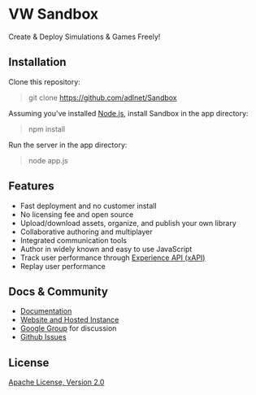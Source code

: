 VW Sandbox
===========
Create & Deploy Simulations & Games Freely!

Installation
------------
Clone this repository:
> git clone https://github.com/adlnet/Sandbox

Assuming you've installed [Node.js](http://nodejs.org/dist/latest-v0.12.x/), install Sandbox in the app directory:
> npm install

Run the server in the app directory:
> node app.js

Features
--------
* Fast deployment and no customer install
* No licensing fee and open source
* Upload/download assets, organize, and publish your own library
* Collaborative authoring and multiplayer
* Integrated communication tools
* Author in widely known and easy to use JavaScript
* Track user performance through [Experience API (xAPI)](http://www.adlnet.gov/tla/experience-api)
* Replay user performance

Docs & Community
----------------
* [Documentation](http://sandboxdocs.readthedocs.org/en/latest/)
* [Website and Hosted Instance](http://sandbox.adlnet.gov)
* [Google Group](https://groups.google.com/a/adlnet.gov/forum/?hl=en#!forum/sandbox) for discussion
* [Github Issues](https://github.com/adlnet/sandbox/issues)

License
-------
[Apache License, Version 2.0](https://github.com/adlnet/Sandbox/blob/master/LICENSE)




